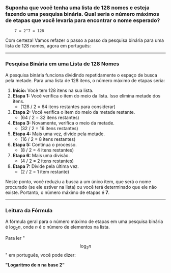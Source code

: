### Suponha que você tenha uma lista de 128 nomes e esteja fazendo uma pesquisa binária. Qual seria o número máximos de etapas que você levaria para encontrar o nome esperado?
    
        7 = 2^7 = 128

Com certeza! Vamos refazer o passo a passo da pesquisa binária para uma lista de 128 nomes, agora em português:

---

### Pesquisa Binária em uma Lista de 128 Nomes

A pesquisa binária funciona dividindo repetidamente o espaço de busca pela metade. Para uma lista de 128 itens, o número máximo de etapas seria:

1.  **Início:** Você tem 128 itens na sua lista.
2.  **Etapa 1:** Você verifica o item do meio da lista. Isso elimina metade dos itens.
    * (128 / 2 = 64 itens restantes para considerar)
3.  **Etapa 2:** Você verifica o item do meio da metade restante.
    * (64 / 2 = 32 itens restantes)
4.  **Etapa 3:** Novamente, verifica o meio da metade.
    * (32 / 2 = 16 itens restantes)
5.  **Etapa 4:** Mais uma vez, divide pela metade.
    * (16 / 2 = 8 itens restantes)
6.  **Etapa 5:** Continua o processo.
    * (8 / 2 = 4 itens restantes)
7.  **Etapa 6:** Mais uma divisão.
    * (4 / 2 = 2 itens restantes)
8.  **Etapa 7:** Divide pela última vez.
    * (2 / 2 = 1 item restante)

Neste ponto, você reduziu a busca a um único item, que será o nome procurado (se ele estiver na lista) ou você terá determinado que ele não existe. Portanto, o número máximo de etapas é **7**.

---

### Leitura da Fórmula

A fórmula geral para o número máximo de etapas em uma pesquisa binária é $\log_2 n$, onde $n$ é o número de elementos na lista.

Para ler "$$\log_2 n$$" em português, você pode dizer:

**"Logaritmo de n na base 2"**